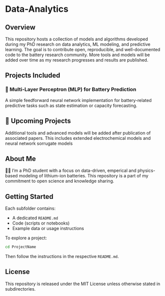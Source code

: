 # Data-Analytics

## Overview
This repository hosts a collection of models and algorithms developed during my PhD research on data analytics, ML modeling, and predictive learning. The goal is to contribute open, reproducible, and well-documented code to the battery research community. More tools and models will be added over time as my research progresses and results are published.

## Projects Included

### 🔹 Multi-Layer Perceptron (MLP) for Battery Prediction
A simple feedforward neural network implementation for battery-related predictive tasks such as state estimation or capacity forecasting.

## 🔄 Upcoming Projects
Additional tools and advanced models will be added after publication of associated papers. This includes extended electrochemical models and neural network sorrugate models

## About Me
👨‍🔬 I’m a PhD student with a focus on data-driven, emperical and physics-based modeling of lithium-ion batteries. This repository is a part of my commitment to open science and knowledge sharing.

## Getting Started
Each subfolder contains:
- A dedicated `README.md`
- Code (scripts or notebooks)
- Example data or usage instructions

To explore a project:
```bash
cd ProjectName
```
Then follow the instructions in the respective `README.md`.

## License
This repository is released under the MIT License unless otherwise stated in subdirectories.
